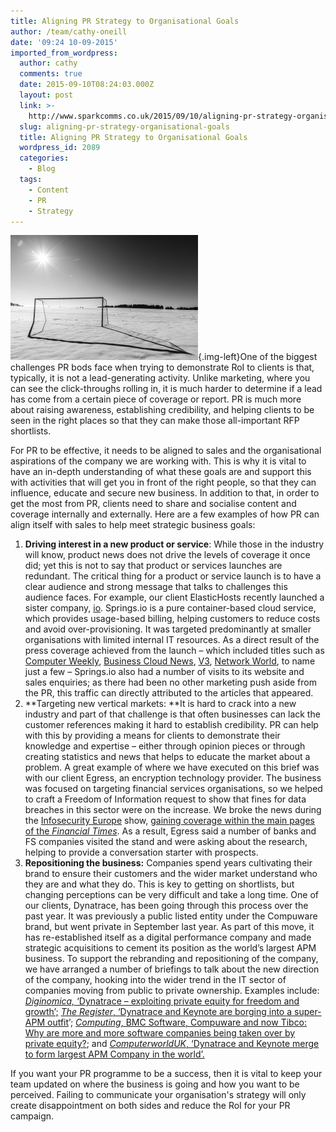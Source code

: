 ```yaml
---
title: Aligning PR Strategy to Organisational Goals
author: /team/cathy-oneill
date: '09:24 10-09-2015'
imported_from_wordpress:
  author: cathy
  comments: true
  date: 2015-09-10T08:24:03.000Z
  layout: post
  link: >-
    http://www.sparkcomms.co.uk/2015/09/10/aligning-pr-strategy-organisational-goals/
  slug: aligning-pr-strategy-organisational-goals
  title: Aligning PR Strategy to Organisational Goals
  wordpress_id: 2089
  categories:
    - Blog
  tags:
    - Content
    - PR
    - Strategy
---
```


![goal-863365_640](goal-863365_640-300x200.jpg){.img-left}One of the biggest challenges PR bods face when trying to demonstrate RoI to clients is that, typically, it is not a lead-generating activity. Unlike marketing, where you can see the click-throughs rolling in, it is much harder to determine if a lead has come from a certain piece of coverage or report. PR is much more about raising awareness, establishing credibility, and helping clients to be seen in the right places so that they can make those all-important RFP shortlists. 

For PR to be effective, it needs to be aligned to sales and the organisational aspirations of the company we are working with. This is why it is vital to have an in-depth understanding of what these goals are and support this with activities that will get you in front of the right people, so that they can influence, educate and secure new business. In addition to that, in order to get the most from PR, clients need to share and socialise content and coverage internally and externally. Here are a few examples of how PR can align itself with sales to help meet strategic business goals:

  1. **Driving interest in a new product or service**: While those in the industry will know, product news does not drive the levels of coverage it once did; yet this is not to say that product or services launches are redundant. The critical thing for a product or service launch is to have a clear audience and strong message that talks to challenges this audience faces. For example, our client ElasticHosts recently launched a sister company, [io](http://springs.io/). Springs.io is a pure container-based cloud service, which provides usage-based billing, helping customers to reduce costs and avoid over-provisioning. It was targeted predominantly at smaller organisations with limited internal IT resources. As a direct result of the press coverage achieved from the launch – which included titles such as [Computer Weekly](http://www.computerweekly.com/news/4500250609/ElasticHosts-owned-SpringsIO-debuts-use-based-pricing-for-Docker-like-IaaS), [Business Cloud News](http://www.businesscloudnews.com/2015/07/28/spring-io-containers-are-great-but-need-to-be-simple-to-adopt/), [V3](http://www.v3.co.uk/v3-uk/news/2419465/elastichosts-uncoils-springsio-container-only-cloud-hosting-service), [Network World](http://www.networkworld.com/article/2960745/data-center/new-products-of-the-week-08-10-2015.html#slide8), to name just a few – Springs.io also had a number of visits to its website and sales enquiries; as there had been no other marketing push aside from the PR, this traffic can directly attributed to the articles that appeared.
  2. **Targeting new vertical markets: **It is hard to crack into a new industry and part of that challenge is that often businesses can lack the customer references making it hard to establish credibility. PR can help with this by providing a means for clients to demonstrate their knowledge and expertise – either through opinion pieces or through creating statistics and news that helps to educate the market about a problem. A great example of where we have executed on this brief was with our client Egress, an encryption technology provider. The business was focused on targeting financial services organisations, so we helped to craft a Freedom of Information request to show that fines for data breaches in this sector were on the increase. We broke the news during the [Infosecurity Europe](http://www.infosecurityeurope.com/) show, [gaining coverage within the main pages of the _Financial Times_](http://www.ft.com/cms/s/74314ae6-0943-11e5-b643-00144feabdc0,Authorised=false.html?siteedition=uk&_i_location=http%3A%2F%2Fwww.ft.com%2Fcms%2Fs%2F0%2F74314ae6-0943-11e5-b643-00144feabdc0.html%3Fsiteedition%3Duk&_i_referer=http%3A%2F%2Fsearch.ft.com%2Fsearch%3FqueryText%3Degress&classification=conditional_standard&iab=barrier-app#axzz3jSbryPGh). As a result, Egress said a number of banks and FS companies visited the stand and were asking about the research, helping to provide a conversation starter with prospects.
  3. **Repositioning the business:** Companies spend years cultivating their brand to ensure their customers and the wider market understand who they are and what they do. This is key to getting on shortlists, but changing perceptions can be very difficult and take a long time. One of our clients, Dynatrace, has been going through this process over the past year. It was previously a public listed entity under the Compuware brand, but went private in September last year. As part of this move, it has re-established itself as a digital performance company and made strategic acquisitions to cement its position as the world’s largest APM business. To support the rebranding and repositioning of the company, we have arranged a number of briefings to talk about the new direction of the company, hooking into the wider trend in the IT sector of companies moving from public to private ownership. Examples include: [_Diginomica,_ ‘Dynatrace – exploiting private equity for freedom and growth’;](http://diginomica.com/2015/08/13/dynatrace-exploiting-private-equity-for-freedom-and-growth/#.VddA6pcxS3M) [_The Register_, ‘Dynatrace and Keynote are borging into a super-APM outfit](http://www.theregister.co.uk/2015/06/17/dynatrace_keynote_merger/)’; [_Computing_, BMC Software, Compuware and now Tibco: Why are more and more software companies being taken over by private equity?](http://www.computing.co.uk/ctg/news/2376908/bmc-software-compuware-and-now-tibco-why-are-more-and-more-software-companies-being-taken-over-by-private-equity); and [_ComputerworldUK_, ‘Dynatrace and Keynote merge to form largest APM Company in the world’.](http://www.computerworlduk.com/news/it-vendors/dynatrace-keynote-merge-form-largest-apm-company-in-world-3616105/)

If you want your PR programme to be a success, then it is vital to keep your team updated on where the business is going and how you want to be perceived. Failing to communicate your organisation's strategy will only create disappointment on both sides and reduce the RoI for your PR campaign.
